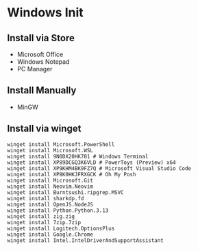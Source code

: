 # Windows Init

## Install via Store
- Microsoft Office
- Windows Notepad
- PC Manager

## Install Manually
- MinGW

## Install via winget
```
winget install Microsoft.PowerShell
winget install Microsoft.WSL
winget install 9N0DX20HK701 # Windows Terminal
winget install XP89DCGQ3K6VLD # PowerToys (Preview) x64 
winget install XP9KHM4BK9FZ7Q # Microsoft Visual Studio Code
winget install XP8K0HKJFRXGCK # Oh My Posh
winget install Microsoft.Git
winget install Neovim.Neovim
winget install Burntsushi.ripgrep.MSVC
winget install sharkdp.fd
winget install OpenJS.NodeJS
winget install Python.Python.3.13
winget install zig.zig
winget install 7zip.7zip
winget install Logitech.OptionsPlus
winget install Google.Chrome
winget install Intel.IntelDriverAndSupportAssistant
```
